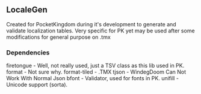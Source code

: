 ## LocaleGen
Created for PocketKingdom during it's development to generate and validate localization tables. Very specific for PK yet may be used after some modifications for general purpose on .tmx

### Dependencies
firetongue - Well, not really used, just a TSV class as this lib used in PK.
format - Not sure why.
format-tiled - .TMX
tjson - WindegDoom Can Not Work With Normal Json
bfont - Validator, used for fonts in PK.
unifill - Unicode support (sorta).